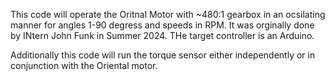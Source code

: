 This code will operate the Oritnal Motor with ~480:1 gearbox in an ocsilating manner for angles 1-90 degress and speeds in RPM. 
It was orginally done by INtern John Funk in Summer 2024. 
THe target controller is an Arduino.  

Additionally this code will run the torque sensor either independently or in conjunction with the Oriental motor.  
